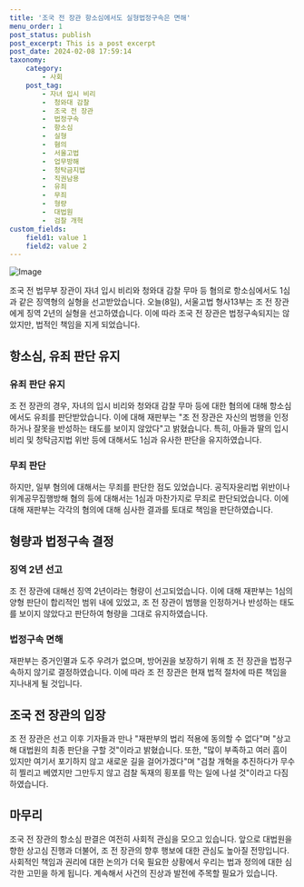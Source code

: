 ```yaml
---
title: '조국 전 장관 항소심에서도 실형법정구속은 면해'
menu_order: 1
post_status: publish
post_excerpt: This is a post excerpt
post_date: 2024-02-08 17:59:14
taxonomy:
    category:
        - 사회
    post_tag:
        - 자녀 입시 비리
        -  청와대 감찰
        -  조국 전 장관
        -  법정구속
        -  항소심
        -  실형
        -  혐의
        -  서울고법
        -  업무방해
        -  청탁금지법
        -  직권남용
        -  유죄
        -  무죄
        -  형량
        -  대법원
        -  검찰 개혁
custom_fields:
    field1: value 1
    field2: value 2
---
```


![Image](https://imgnews.pstatic.net/image/056/2024/02/08/0011658850_001_20240208162101117.jpg?type=w647)

조국 전 법무부 장관이 자녀 입시 비리와 청와대 감찰 무마 등 혐의로 항소심에서도 1심과 같은 징역형의 실형을 선고받았습니다. 오늘(8일), 서울고법 형사13부는 조 전 장관에게 징역 2년의 실형을 선고하였습니다. 이에 따라 조국 전 장관은 법정구속되지는 않았지만, 법적인 책임을 지게 되었습니다.
## 항소심, 유죄 판단 유지
### 유죄 판단 유지
조 전 장관의 경우, 자녀의 입시 비리와 청와대 감찰 무마 등에 대한 혐의에 대해 항소심에서도 유죄를 판단받았습니다. 이에 대해 재판부는 "조 전 장관은 자신의 범행을 인정하거나 잘못을 반성하는 태도를 보이지 않았다"고 밝혔습니다. 특히, 아들과 딸의 입시비리 및 청탁금지법 위반 등에 대해서도 1심과 유사한 판단을 유지하였습니다.
### 무죄 판단
하지만, 일부 혐의에 대해서는 무죄를 판단한 점도 있었습니다. 공직자윤리법 위반이나 위계공무집행방해 혐의 등에 대해서는 1심과 마찬가지로 무죄로 판단되었습니다. 이에 대해 재판부는 각각의 혐의에 대해 심사한 결과를 토대로 책임을 판단하였습니다.
## 형량과 법정구속 결정
### 징역 2년 선고
조 전 장관에 대해선 징역 2년이라는 형량이 선고되었습니다. 이에 대해 재판부는 1심의 양형 판단이 합리적인 범위 내에 있었고, 조 전 장관이 범행을 인정하거나 반성하는 태도를 보이지 않았다고 판단하여 형량을 그대로 유지하였습니다.
### 법정구속 면해
재판부는 증거인멸과 도주 우려가 없으며, 방어권을 보장하기 위해 조 전 장관을 법정구속하지 않기로 결정하였습니다. 이에 따라 조 전 장관은 현재 법적 절차에 따른 책임을 지나내게 될 것입니다.
## 조국 전 장관의 입장
조 전 장관은 선고 이후 기자들과 만나 "재판부의 법리 적용에 동의할 수 없다"며 "상고해 대법원의 최종 판단을 구할 것"이라고 밝혔습니다. 또한, "많이 부족하고 여러 흠이 있지만 여기서 포기하지 않고 새로운 길을 걸어가겠다"며 "검찰 개혁을 추진하다가 무수히 찔리고 베였지만 그만두지 않고 검찰 독재의 횡포를 막는 일에 나설 것"이라고 다짐하였습니다.
## 마무리
조국 전 장관의 항소심 판결은 여전히 사회적 관심을 모으고 있습니다. 앞으로 대법원을 향한 상고심 진행과 더불어, 조 전 장관의 향후 행보에 대한 관심도 높아질 전망입니다. 사회적인 책임과 권리에 대한 논의가 더욱 필요한 상황에서 우리는 법과 정의에 대한 심각한 고민을 하게 됩니다. 계속해서 사건의 진상과 발전에 주목할 필요가 있습니다.
